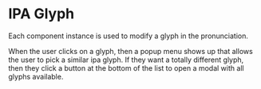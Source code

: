 # IPA Glyph

Each component instance is used to modify a glyph in the pronunciation.

When the user clicks on a glyph, then a popup menu shows up that allows the user to pick a similar
ipa glyph. If they want a totally different glyph, then they click a button at the bottom of the
list to open a modal with all glyphs available.
